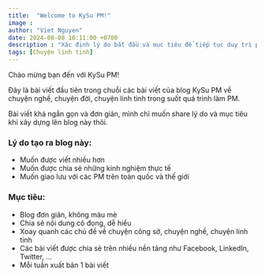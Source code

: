 ```yaml
---
title:  "Welcome to KySu PM!"
image : 
author: "Viet Nguyen"
date: 2024-08-08 10:11:00 +0700
description : "Xác định lý do bắt đầu và mục tiêu để tiếp tục duy trì phát triển bản thân trong con đường sự nghiệp làm quản lý."
tags: [Chuyện linh tinh]
---
```

Chào mừng bạn đến với KySu PM!

Đây là bài viết đầu tiên trong chuỗi các bài viết của blog KySu PM về chuyện nghề, chuyện đời, chuyện linh tinh trong suốt quá trình làm PM.

Bài viết khá ngắn gọn và đơn giản, mình chỉ muốn share lý do và mục tiêu khi xây dựng lên blog này thôi.

### Lý do tạo ra blog này:
- Muốn được viết nhiều hơn
- Muốn được chia sẻ những kinh nghiệm thực tế
- Muốn giao lưu với các PM trên toàn quốc và thế giới

### Mục tiêu:
- Blog đơn giản, không màu mè
- Chia sẻ nội dung cô đọng, dễ hiểu
- Xoay quanh các chủ đề về chuyện công sở, chuyện nghề, chuyện linh tinh
- Các bài viết được chia sẻ trên nhiều nền tảng như Facebook, LinkedIn, Twitter, ...
- Mỗi tuần xuất bản 1 bài viết